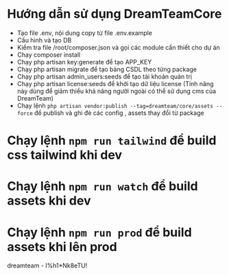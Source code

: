 # Hướng dẫn sử dụng DreamTeamCore
* Tạo file .env, nội dung copy từ file .env.example
* Cấu hình và tạo DB
* Kiểm tra file /root/composer.json và gọi các module cần thiết cho dự án
* Chạy composer install
* Chạy php artisan key:generate để tạo APP_KEY
* Chạy php artisan migrate để tạo bảng CSDL theo từng package
* Chạy php artisan admin_users:seeds để tạo tài khoản quản trị
* Chạy php artisan license:seeds để khởi tạo dữ liệu license (Tính năng này dùng để giảm thiểu khả năng người ngoài có thể sử dụng cms của DreamTeam)
* Chạy lệnh `php artisan vendor:publish --tag=dreamteam/core/assets --force` để publish và ghi đè các config , assets thay đổi từ package

# Chạy lệnh `npm run tailwind` để build css tailwind khi dev
# Chạy lệnh `npm run watch` để build assets khi dev
# Chạy lệnh `npm run prod` để build assets khi lên prod
dreamteam - I%h1*Nk8eTU!
